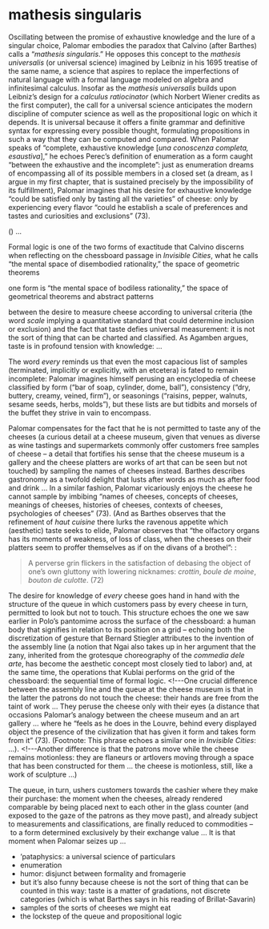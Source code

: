 # mathesis singularis

Oscillating between the promise of exhaustive knowledge and the lure of a singular choice, Palomar embodies the paradox that Calvino (after Barthes) calls a “*mathesis singularis*.” He opposes this concept to the *mathesis universalis* (or universal science) imagined by Leibniz in his 1695 treatise of the same name, a science that aspires to replace the imperfections of natural language with a formal language modeled on algebra and infinitesimal calculus. Insofar as the *mathesis universalis* builds upon Leibniz’s design for a *calculus ratiocinator* (which Norbert Wiener credits as the first computer), the call for a universal science anticipates the modern discipline of computer science as well as the propositional logic on which it depends. It is universal because it offers a finite grammar and definitive syntax for expressing every possible thought, formulating propositions in such a way that they can be computed and compared. When Palomar speaks of “complete, exhaustive knowledge [*una conoscenza completa, esaustiva*],” he echoes Perec’s definition of enumeration as a form caught “between the exhaustive and the incomplete”: just as enumeration dreams of encompassing all of its possible members in a closed set (a dream, as I argue in my first chapter, that is sustained precisely by the impossibility of its fulfillment), Palomar imagines that his desire for exhaustive knowledge “could be satisfied only by tasting all the varieties” of cheese: only by experiencing every flavor “could he establish a scale of preferences and tastes and curiosities and exclusions” (73). <!---The humor of this passage lies partly in the discrepancy between its trivial topic and its earnest-->


() ... 
<!---lofty execution ...?-->

Formal logic is one of the two forms of exactitude that Calvino discerns when reflecting on the chessboard passage in *Invisible Cities*, what he calls “the mental space of disembodied rationality,” the space of geometric theorems 

 one form is “the mental space of bodiless rationality,” the space of geometrical theorems and abstract patterns


between the desire to measure cheese according to universal criteria (the word *scale* implying a quantitative standard that could determine inclusion or exclusion) and the fact that taste defies universal measurement: it is not the sort of thing that can be charted and classified. <!---See Agamben on taste and knowledge.--> As Agamben argues, taste is in profound tension with knowledge: ... 

The word *every* reminds us that even the most capacious list of samples (terminated, implicitly or explicitly, with an etcetera) is fated to remain incomplete: Palomar imagines himself perusing an encyclopedia of cheese classified by form (“bar of soap, cylinder, dome, ball”), consistency (“dry, buttery, creamy, veined, firm”), or seasonings (“raisins, pepper, walnuts, sesame seeds, herbs, molds”), but these lists are but tidbits and morsels of the buffet they strive in vain to encompass.


Palomar compensates for the fact that he is not permitted to taste any of the cheeses (a curious detail at a cheese museum, given that venues as diverse as wine tastings and supermarkets commonly offer customers free samples of cheese <!---as one uses cheese to snare mice--> – a detail that fortifies his sense that the cheese museum is a gallery and the cheese platters are works of art that can be seen but not touched) by sampling the names of cheeses instead. Barthes describes gastronomy as a twofold delight that lusts after words as much as after food and drink ... In a similar fashion, Palomar vicariously enjoys the cheese he cannot sample by imbibing “names of cheeses, concepts of cheeses, meanings of cheeses, histories of cheeses, contexts of cheeses, psychologies of cheeses” (73). (And as Barthes observes that the refinement of *haut cuisine* there lurks the ravenous appetite which (aesthetic) taste seeks to elide, Palomar observes that “the olfactory organs has its moments of weakness, of loss of class, when the cheeses on their platters seem to proffer themselves as if on the divans of a brothel”: <!---Not really a defensible moment, comparing cheeses to sex workers – and as I point out in the earlier version it echoes another moment in another story where he’s comparing goose fat to the body of a woman ... The point I want to make here is his suggestion that the names of cheeses have a certain obscenity ... there’s a pleasure in just *naming* cheese:-->:

> A perverse grin flickers in the satisfaction of debasing the object of one’s own gluttony with lowering nicknames: *crottin*, *boule de moine*, *bouton de culotte*. (72)

<!---But back to the idea of a *mathesis singularis*-->

The desire for knowledge of *every* cheese goes hand in hand with the structure of the queue in which customers pass by every cheese in turn, permitted to look but not to touch. This structure echoes the one we saw earlier in Polo’s pantomime across the surface of the chessboard: a human body that signifies in relation to its position on a grid – echoing both the discretization of gesture that Bernard Stiegler attributes to the invention of the assembly line (a notion that Ngai also takes up in her argument that the zany, inherited from the grotesque choreography of the *commedia dele arte*, has become the aesthetic concept most closely tied to <!---immaterial-->labor) and, at the same time, the operations that Kublai performs on the grid of the chessboard: the sequential time of formal logic. <!---One crucial difference between the assembly line and the queue at the cheese museum is that in the latter the patrons do not touch the cheese: their hands are free from the taint of work ... They peruse the cheese only with their eyes (a distance that occasions Palomar’s analogy between the cheese museum and an art gallery ... where he “feels as he does in the Louvre, behind every displayed object the presence of the civilization that has given it form and takes form from it” (73). (Footnote: This phrase echoes a similar one in *Invisible Cities*: ...). <!---Another difference is that the patrons move while the cheese remains motionless: they are flaneurs or artlovers moving through a space that has been constructed for them ... the cheese is motionless, still, like a work of sculpture ...)
 
<!---Say something about *form* here--->

The queue, in turn, ushers customers towards the cashier where they make their purchase: the moment when the cheeses, already rendered comparable by being placed next to each other in the glass counter (and exposed to the gaze of the patrons as they move past), and already subject to measurements and classifications, are finally reduced to commodities – to a form determined exclusively by their exchange value ... It is that moment when Palomar seizes up ...


 - ’pataphysics: a universal science of particulars
- enumeration
- humor: disjunct between formality and fromagerie
- but it’s also funny because cheese is not the sort of thing that can be counted in this way: taste is a matter of gradations, not discrete categories (which is what Barthes says in his reading of Brillat-Savarin)
- samples of the sorts of cheeses we might eat
- the lockstep of the queue and propositional logic